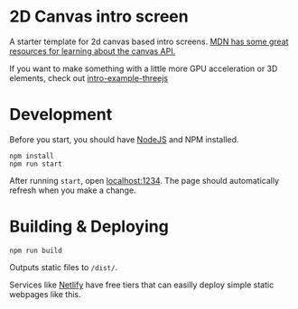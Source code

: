 # 2D Canvas intro screen
A starter template for 2d canvas based intro screens. [MDN has some great resources for learning about the canvas API.](https://developer.mozilla.org/en-US/docs/Web/API/Canvas_API)

If you want to make something with a little more GPU acceleration or 3D elements, check out [intro-example-threejs](https://github.com/moonscreens/intro-example-threejs)

# Development
Before you start, you should have [NodeJS](https://nodejs.org/en/) and NPM installed.
```
npm install
npm run start
```

After running `start`, open [localhost:1234](http://localhost:1234/). The page should automatically refresh when you make a change.

# Building & Deploying
```
npm run build
```
Outputs static files to `/dist/`.

Services like [Netlify](https://www.netlify.com/) have free tiers that can easilly deploy simple static webpages like this.